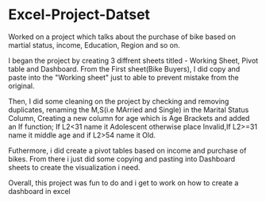 # Excel-Project-Datset

Worked on a project which talks about the purchase of bike based on martial status, income, Education, Region and so on. 

I began the project by creating 3 diffrent sheets titled - Working Sheet, Pivot table and Dashboard. From the First sheet(Bike Buyers), I did copy and paste into the "Working sheet" just to able to prevent mistake from the original. 

Then, I did some cleaning on the project by checking and removing duplicates, renaming the M,S(i.e MArried and Single) in the Marital Status Column, Creating a new column for age which is Age Brackets and added an If function; If L2<31 name it Adolescent otherwise place Invalid,If L2>=31 name it middle age and if L2>54 name it Old.

Futhermore, i did create a pivot tables based on income and purchase of bikes. From there i just did some copying and pasting into Dashboard sheets to create the visualization i need.

Overall, this project was fun to do and i get to work on how to create a dashboard in excel 
